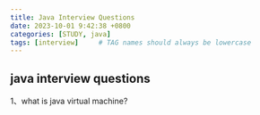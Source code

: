 ```yaml
---
title: Java Interview Questions
date: 2023-10-01 9:42:38 +0800
categories: [STUDY, java]
tags: [interview]     # TAG names should always be lowercase
---
```


## java interview questions

1、what is java virtual machine?
